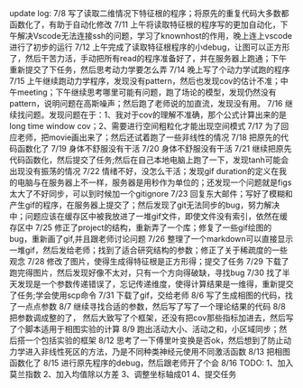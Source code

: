 update log:
7/8 写了读取二维情况下特征根的程序；将原先的重复代码大多数都函数化了，有助于自动化修改
7/11 上午将读取特征根的程序写的更加自动化，下午解决Vscode无法连接ssh的问题，学习了knownhost的作用，晚上连上vscode进行了初步的运行
7/12 上午完成了读取特征根程序的小debug，让图可以正方形了，然后干苦力活，手动把所有read的程序准备好了，并在服务器上跑通；下午重新提交了下任务，然后思考动力学要怎么弄
7/14 晚上写了个动力学试跑的程序
7/15 上午继续跑动力学程序，发现没有pattern，然后也发现cov的估计不准；中午meeting；下午继续思考哪里可能有问题，跑了场论的模型，发现仍然没有pattern，说明问题在高斯噪声；然后跑了老师说的加直流，发现没有用。
7/16 继续找问题。发现问题在于：1、我对于cov的理解不准确，那个公式计算出来的是long time window cov；2、需要进行空间粗粒化才能出现空间模式
7/17 为了回应老师，把movie画出来了；然后还试着跑了一些非线性的情况
7/18 把原先的代码函数化了
7/19 身体不舒服没有干活
7/20 身体不舒服没有干活
7/21 继续把原先代码函数化，然后提交了任务;然后在自己本地电脑上跑了一下，发现tanh可能会出现没有振荡的情况
7/22 情绪不好，没怎么干活；发现gif duration的定义在我的电脑与在服务器上不一样，服务器是用秒作为单位的；还发现一个问题就是figs太大了不好同步，可以到时候加一个gitignore
7/23 回复东大邮件；写好了模糊和产生gif的程序，在服务器上提交了；然后发现了git无法同步的bug，努力解决中；问题应该在缓存区中被我放进了一堆gif文件，即使文件没有索引，依然在缓存区中
7/25 修正了project的结构，重新弄了一个库；修复了一些gif绘图的bug，重新画了gif,并且跟老师讨论问题
7/26 整理了一个markdown可以直接显示一堆gif，然后发给老师；找到了适合研究结构的参数；修正了关于稀疏度的一些观念
7/28 修改了图片，使得生成得特征根是正方形得；提交了任务
7/29 下载了跑完得图片，然后发现好像不太对，只有一个方向得破缺，寻找bug
7/30 找了半天发现是一个参数传递错误了，忘记传递维度，使得计算结果是一维得，重新提交了任务;学会使用scp命令
7/31 下载了gif，交给老师
8/6 写了生成相图的代码，找了一点点参数
8/7 继续寻找合适的参数，然后写了写了一个理论结果的代码
8/8 把参数调成整的了， 然后大致写了个框架，还没有把cov那些指标加进去，然后写了个脚本适用于相图实验的计算
8/9 跑出活动大小、活动之和，小区域同步；然后搭一个包括实验的框架
8/12 思考了一下傅里叶变换是否ok，然后想到了防止动力学进入非线性死区的方法，乃是不同种类神经元使用不同激活函数
8/13 把相图函数化了
8/15 进行原先程序的debug，然后跟老师开了个会
8/16 TODO: 1、加入莫兰指数  2、加入均值除以方差 3、调整坐标轴成01 4、提交任务
